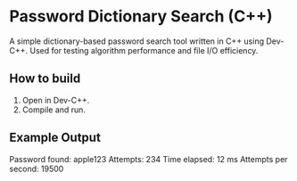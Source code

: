 # Password Dictionary Search (C++)

A simple dictionary-based password search tool written in C++ using Dev-C++.
Used for testing algorithm performance and file I/O efficiency.

## How to build
1. Open in Dev-C++.
2. Compile and run.

## Example Output
Password found: apple123
Attempts: 234
Time elapsed: 12 ms
Attempts per second: 19500